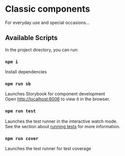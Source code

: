 # Classic components 

For everyday use and special occasions...

## Available Scripts

In the project directory, you can run:

### `npm i`
Install dependencies 

### `npm run sb`

Launches Storybook for component development\
Open [http://localhost:6006](http://localhost:6006) to view it in the browser.

### `npm run test`

Launches the test runner in the interactive watch mode.\
See the section about [running tests](https://facebook.github.io/create-react-app/docs/running-tests) for more information.

### `npm run cover`

Launches the test runner for test coverage
